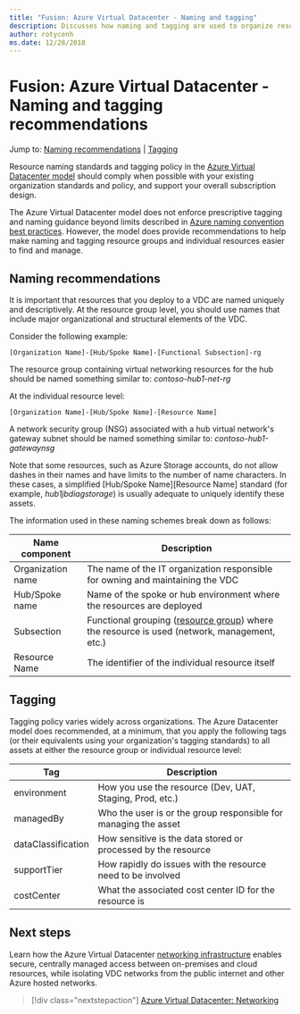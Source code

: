 ```yaml
---
title: "Fusion: Azure Virtual Datacenter - Naming and tagging" 
description: Discusses how naming and tagging are used to organize resources and improve management and access control of assets within an Azure Virtual Datacenter
author: rotycenh
ms.date: 12/28/2018
---
```

# Fusion: Azure Virtual Datacenter -Naming and tagging recommendations

Jump to: [Naming recommendations](#naming-recommendations) | [Tagging](#tagging)

Resource naming standards and tagging policy in the [Azure Virtual Datacenter model](../virtual-datacenter/overview.md) should comply when possible with your existing organization standards and policy, and support your overall subscription design. 

The Azure Virtual Datacenter model does not enforce prescriptive tagging and naming guidance beyond limits described in [Azure naming convention best practices](https://docs.microsoft.com/en-us/azure/architecture/best-practices/naming-conventions). However, the model does provide recommendations to help make naming and tagging resource groups and individual resources easier to find and manage.  

## Naming recommendations

It is important that resources that you deploy to a VDC are named uniquely and descriptively. At the resource group level, you should use names that include major organizational and structural elements of the VDC. 

Consider the following example:

    [Organization Name]-[Hub/Spoke Name]-[Functional Subsection]-rg

The resource group containing virtual networking resources for the hub should be named something similar to: *contoso-hub1-net-rg*

At the individual resource level:

    [Organization Name]-[Hub/Spoke Name]-[Resource Name]

A network security group (NSG) associated with a hub virtual network's gateway subnet should be named something similar to: *contoso-hub1-gatewaynsg*

Note that some resources, such as Azure Storage accounts, do not allow dashes in their names and have limits to the number of name characters. In these cases, a simplified \[Hub/Spoke Name\]\[Resource Name\] standard (for example, *hub1jbdiagstorage*) is usually adequate to uniquely identify these assets.

The information used in these naming schemes break down as follows:

| Name component       | Description                                                                                    |
|----------------------|------------------------------------------------------------------------------------------------|
| Organization name    | The name of the IT organization responsible for owning and maintaining the VDC                |
| Hub/Spoke name       | Name of the spoke or hub environment where the resources are deployed                         |
| Subsection           | Functional grouping ([resource group](../resource-grouping/vdc-resource-grouping.md)) where the resource is used (network, management, etc.) |
| Resource Name        | The identifier of the individual resource itself                                              |

## Tagging

Tagging policy varies widely across organizations. The Azure Datacenter model does recommended, at a minimum, that you apply the following tags (or their equivalents using your organization's tagging standards) to all assets at either the resource group or individual resource level:

| Tag                  | Description                                                                                    |
|----------------------|------------------------------------------------------------------------------------------------|
| environment          | How you use the resource (Dev, UAT, Staging, Prod, etc.)                                       |
| managedBy            | Who the user is or the group responsible for managing the asset                                |
| dataClassification   | How sensitive is the data stored or processed by the resource                                  |
| supportTier          | How rapidly do issues with the resource need to be involved                                    |
| costCenter           | What the associated cost center ID for the resource is                                         |


## Next steps

Learn how the Azure Virtual Datacenter [networking infrastructure](../software-defined-networks/vdc-networking.md) enables secure, centrally managed access between on-premises and cloud resources, while isolating VDC networks from the public internet and other Azure hosted networks.

> [!div class="nextstepaction"]
> [Azure Virtual Datacenter: Networking](../software-defined-networks/vdc-networking.md)
